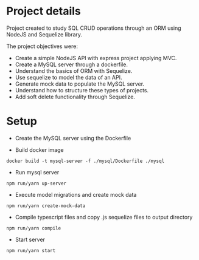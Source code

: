 # Project details

Project created to study SQL CRUD operations through an ORM using NodeJS and Sequelize library.

The project objectives were:

- Create a simple NodeJS API with express project applying MVC.
- Create a MySQL server through a dockerfile.
- Understand the basics of ORM with Sequelize.
- Use sequelize to model the data of an API.
- Generate mock data to populate the MySQL server.
- Understand how to structure these types of projects.
- Add soft delete functionality through Sequelize.

# Setup

- Create the MySQL server using the Dockerfile

- Build docker image

```
docker build -t mysql-server -f ./mysql/Dockerfile ./mysql
```

- Run mysql server

```
npm run/yarn up-server
```

- Execute model migrations and create mock data

```
npm run/yarn create-mock-data
```

- Compile typescript files and copy .js sequelize files to output directory

```
npm run/yarn compile
```

- Start server

```
npm run/yarn start
```
